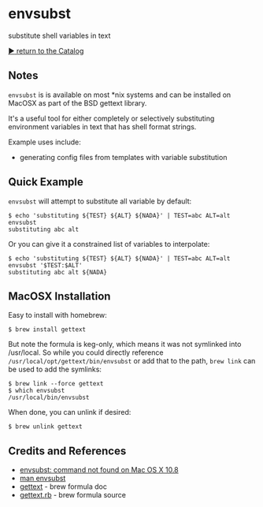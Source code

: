 # envsubst

substitute shell variables in text


[:arrow_forward: return to the Catalog](https://codingkata.tardate.com)

## Notes

`envsubst` is is available on most *nix systems and can be installed on MacOSX as part of the BSD gettext library.

It's a useful tool for either completely or selectively substituting environment variables
in text that has shell format strings.

Example uses include:

* generating config files from templates with variable substitution

## Quick Example

`envsubst` will attempt to substitute all variable by default:

```
$ echo 'substituting ${TEST} ${ALT} ${NADA}' | TEST=abc ALT=alt envsubst
substituting abc alt
```
Or you can give it a constrained list of variables to interpolate:

```
$ echo 'substituting ${TEST} ${ALT} ${NADA}' | TEST=abc ALT=alt envsubst '$TEST:$ALT'
substituting abc alt ${NADA}
```

## MacOSX Installation

Easy to install with homebrew:

```
$ brew install gettext
```

But note the formula is keg-only, which means it was not symlinked into /usr/local.
So while you could directly reference `/usr/local/opt/gettext/bin/envsubst` or add that to the path,
`brew link` can be used to add the symlinks:

```
$ brew link --force gettext
$ which envsubst
/usr/local/bin/envsubst
```

When done, you can unlink if desired:
```
$ brew unlink gettext
```

## Credits and References
* [envsubst: command not found on Mac OS X 10.8](http://stackoverflow.com/questions/23620827/envsubst-command-not-found-on-mac-os-x-10-8)
* [man envsubst](http://www.unix.com/man-page/linux/1/envsubst/)
* [gettext](http://brewformulas.org/gettext) - brew formula doc
* [gettext.rb](https://github.com/Homebrew/homebrew/blob/master/Library/Formula/gettext.rb) - brew formula source

